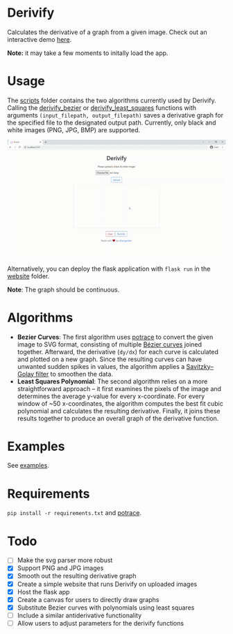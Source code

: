 # Derivify

Calculates the derivative of a graph from a given image. Check out an interactive demo [here](https://derivify.herokuapp.com/). 

**Note:** it may take a few moments to initally load the app.

# Usage

The [scripts](/website/scripts) folder contains the two algorithms currently used by Derivify. Calling the [derivify_bezier](/website/scripts/bezier/derivify.py) or [derivify_least_squares](/website/scripts/leastsquares/derivify.py) functions with arguments `(input_filepath, output_filepath)` saves a derivative graph for the specified file to the designated output path. Currently, only black and white images (PNG, JPG, BMP) are supported.

![Website Prototype](/examples/Derivify_Canvas.gif)

Alternatively, you can deploy the flask application with `flask run` in the [website](/website) folder.

**Note**: The graph should be continuous.
# Algorithms
- **Bezier Curves**: The first algorithm uses [potrace](http://potrace.sourceforge.net/#downloading) to convert the given image to SVG format, consisting of multiple [Bézier curves](https://en.wikipedia.org/wiki/B%C3%A9zier_curve) joined together. Afterward, the derivative (`dy/dx`) for each curve is calculated and plotted on a new graph. Since the resulting curves can have unwanted sudden spikes in values, the algorithm applies a [Savitzky–Golay filter](https://en.wikipedia.org/wiki/Savitzky%E2%80%93Golay_filter) to smoothen the data.
- **Least Squares Polynomial**: The second algorithm relies on a more straightforward approach – it first examines the pixels of the image and determines the average y-value for every x-coordinate. For every window of ~50 x-coordinates, the algorithm computes the best fit cubic polynomial and calculates the resulting derivative. Finally, it joins these results together to produce an overall graph of the derivative function.

# Examples
See [examples](/examples).

# Requirements
`pip install -r requirements.txt` and [potrace](http://potrace.sourceforge.net/#downloading).

# Todo
- [ ] Make the svg parser more robust
- [x] Support PNG and JPG images
- [x] Smooth out the resulting derivative graph
- [x] Create a simple website that runs Derivify on uploaded images
- [x] Host the flask app
- [x] Create a canvas for users to directly draw graphs
- [x] Substitute Bezier curves with polynomials using least squares
- [ ] Include a similar antiderivative functionality
- [ ] Allow users to adjust parameters for the derivify functions